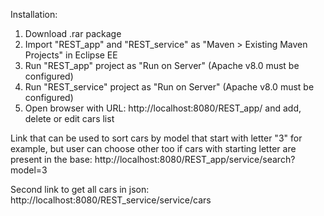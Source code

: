 Installation:

1. Download .rar package
2. Import "REST_app" and "REST_service" as "Maven > Existing Maven Projects" in Eclipse EE
3. Run "REST_app" project as "Run on Server" (Apache v8.0 must be configured)
4. Run "REST_service" project as "Run on Server" (Apache v8.0 must be configured)
5. Open browser with URL: http://localhost:8080/REST_app/ and add, delete or edit cars list

Link that can be used to sort cars by model that start with letter "3" for example, but user can choose other too if cars with starting letter are present in the base: http://localhost:8080/REST_app/service/search?model=3

Second link to get all cars in json:
http://localhost:8080/REST_service/service/cars 
